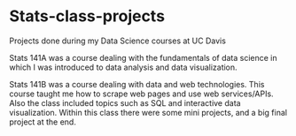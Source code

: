 # Stats-class-projects
Projects done during my Data Science courses at UC Davis

Stats 141A was a course dealing with the fundamentals of data science in which I was introduced to data analysis and data visualization. 

Stats 141B was a course dealing with data and web technologies. This course taught me how to scrape web pages and use web services/APIs. Also the class included topics such as SQL and interactive data visualization. Within this class there were some mini projects, and a big final project at the end.
